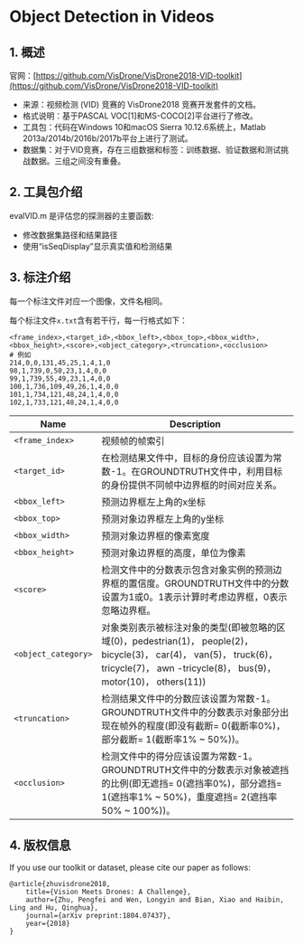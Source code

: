 # Object Detection in Videos

## 1. 概述

官网：[https://github.com/VisDrone/VisDrone2018-VID-toolkit](https://github.com/VisDrone/VisDrone2018-VID-toolkit)

- 来源：视频检测 (VID) 竞赛的 VisDrone2018 竞赛开发套件的文档。
- 格式说明：基于PASCAL VOC[1]和MS-COCO[2]平台进行了修改。
- 工具包：代码在Windows 10和macOS Sierra 10.12.6系统上，Matlab 2013a/2014b/2016b/2017b平台上进行了测试。
- 数据集：对于VID竞赛，存在三组数据和标签：训练数据、验证数据和测试挑战数据。三组之间没有重叠。

## 2. 工具包介绍

evalVID.m 是评估您的探测器的主要函数:

- 修改数据集路径和结果路径
- 使用“isSeqDisplay”显示真实值和检测结果

## 3. 标注介绍

每一个标注文件对应一个图像，文件名相同。

每个标注文件`x.txt`含有若干行，每一行格式如下：

```text
<frame_index>,<target_id>,<bbox_left>,<bbox_top>,<bbox_width>,<bbox_height>,<score>,<object_category>,<truncation>,<occlusion>
# 例如
214,0,0,131,45,25,1,4,1,0
98,1,739,0,50,23,1,4,0,0
99,1,739,55,49,23,1,4,0,0
100,1,736,109,49,26,1,4,0,0
101,1,734,121,48,24,1,4,0,0
102,1,733,121,48,24,1,4,0,0
```

| Name                | Description                                                                                                                                             |
|---------------------|---------------------------------------------------------------------------------------------------------------------------------------------------------|
| `<frame_index>`     | 视频帧的帧索引                                                                                                                                                 |
| `<target_id>`       | 在检测结果文件中，目标的身份应该设置为常数-1。在GROUNDTRUTH文件中，利用目标的身份提供不同帧中边界框的时间对应关系。                                                                                        |
| `<bbox_left>`       | 预测边界框左上角的x坐标                                                                                                                                            |
| `<bbox_top>`        | 预测对象边界框左上角的y坐标                                                                                                                                          |
| `<bbox_width>`      | 预测对象边界框的像素宽度                                                                                                                                            |
| `<bbox_height>`     | 预测对象边界框的高度，单位为像素                                                                                                                                        |
| `<score>`           | 检测文件中的分数表示包含对象实例的预测边界框的置信度。GROUNDTRUTH文件中的分数设置为1或0。1表示计算时考虑边界框，0表示忽略边界框。                                                                                |
| `<object_category>` | 对象类别表示被标注对象的类型(即被忽略的区域(0)，pedestrian(1)， people(2)， bicycle(3)， car(4)， van(5)， truck(6)， tricycle(7)， awn -tricycle(8)， bus(9)， motor(10)， others(11)) |
| `<truncation>`      | 检测结果文件中的分数应该设置为常数-1。GROUNDTRUTH文件中的分数表示对象部分出现在帧外的程度(即没有截断= 0(截断率0%)，部分截断= 1(截断率1% ~ 50%))。                                                              |
| `<occlusion>`       | 检测文件中的得分应该设置为常数-1。GROUNDTRUTH文件中的分数表示对象被遮挡的比例(即无遮挡= 0(遮挡率0%)，部分遮挡= 1(遮挡率1% ~ 50%)，重度遮挡= 2(遮挡率50% ~ 100%))。                                              |

## 4. 版权信息

If you use our toolkit or dataset, please cite our paper as follows:

```text
@article{zhuvisdrone2018,
    title={Vision Meets Drones: A Challenge},
    author={Zhu, Pengfei and Wen, Longyin and Bian, Xiao and Haibin, Ling and Hu, Qinghua},
    journal={arXiv preprint:1804.07437},
    year={2018}
}
```